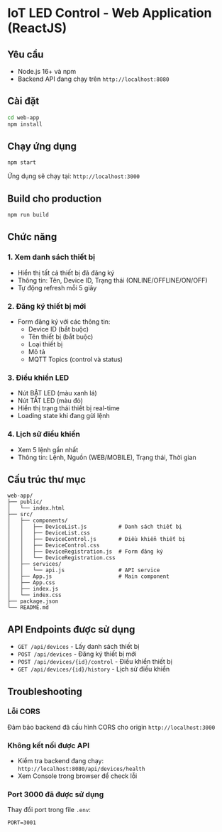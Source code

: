 # IoT LED Control - Web Application (ReactJS)

## Yêu cầu

- Node.js 16+ và npm
- Backend API đang chạy trên `http://localhost:8080`

## Cài đặt

```bash
cd web-app
npm install
```

## Chạy ứng dụng

```bash
npm start
```

Ứng dụng sẽ chạy tại: `http://localhost:3000`

## Build cho production

```bash
npm run build
```

## Chức năng

### 1. Xem danh sách thiết bị

- Hiển thị tất cả thiết bị đã đăng ký
- Thông tin: Tên, Device ID, Trạng thái (ONLINE/OFFLINE/ON/OFF)
- Tự động refresh mỗi 5 giây

### 2. Đăng ký thiết bị mới

- Form đăng ký với các thông tin:
  - Device ID (bắt buộc)
  - Tên thiết bị (bắt buộc)
  - Loại thiết bị
  - Mô tả
  - MQTT Topics (control và status)

### 3. Điều khiển LED

- Nút BẬT LED (màu xanh lá)
- Nút TẮT LED (màu đỏ)
- Hiển thị trạng thái thiết bị real-time
- Loading state khi đang gửi lệnh

### 4. Lịch sử điều khiển

- Xem 5 lệnh gần nhất
- Thông tin: Lệnh, Nguồn (WEB/MOBILE), Trạng thái, Thời gian

## Cấu trúc thư mục

```
web-app/
├── public/
│   └── index.html
├── src/
│   ├── components/
│   │   ├── DeviceList.js          # Danh sách thiết bị
│   │   ├── DeviceList.css
│   │   ├── DeviceControl.js       # Điều khiển thiết bị
│   │   ├── DeviceControl.css
│   │   ├── DeviceRegistration.js  # Form đăng ký
│   │   └── DeviceRegistration.css
│   ├── services/
│   │   └── api.js                 # API service
│   ├── App.js                     # Main component
│   ├── App.css
│   ├── index.js
│   └── index.css
├── package.json
└── README.md
```

## API Endpoints được sử dụng

- `GET /api/devices` - Lấy danh sách thiết bị
- `POST /api/devices` - Đăng ký thiết bị mới
- `POST /api/devices/{id}/control` - Điều khiển thiết bị
- `GET /api/devices/{id}/history` - Lịch sử điều khiển

## Troubleshooting

### Lỗi CORS

Đảm bảo backend đã cấu hình CORS cho origin `http://localhost:3000`

### Không kết nối được API

- Kiểm tra backend đang chạy: `http://localhost:8080/api/devices/health`
- Xem Console trong browser để check lỗi

### Port 3000 đã được sử dụng

Thay đổi port trong file `.env`:

```
PORT=3001
```
